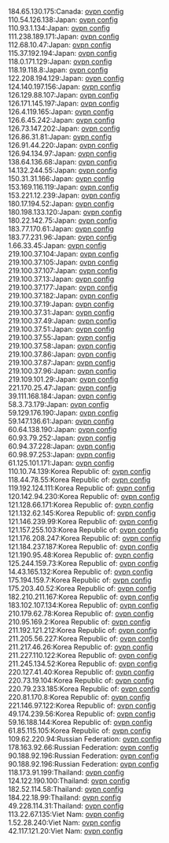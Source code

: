184.65.130.175:Canada: [ovpn config](vpn/184_65_130_175.ovpn)  
110.54.126.138:Japan: [ovpn config](vpn/110_54_126_138.ovpn)  
110.93.1.134:Japan: [ovpn config](vpn/110_93_1_134.ovpn)  
111.238.189.171:Japan: [ovpn config](vpn/111_238_189_171.ovpn)  
112.68.10.47:Japan: [ovpn config](vpn/112_68_10_47.ovpn)  
115.37.192.194:Japan: [ovpn config](vpn/115_37_192_194.ovpn)  
118.0.171.129:Japan: [ovpn config](vpn/118_0_171_129.ovpn)  
118.19.118.8:Japan: [ovpn config](vpn/118_19_118_8.ovpn)  
122.208.194.129:Japan: [ovpn config](vpn/122_208_194_129.ovpn)  
124.140.197.156:Japan: [ovpn config](vpn/124_140_197_156.ovpn)  
126.129.88.107:Japan: [ovpn config](vpn/126_129_88_107.ovpn)  
126.171.145.197:Japan: [ovpn config](vpn/126_171_145_197.ovpn)  
126.4.119.165:Japan: [ovpn config](vpn/126_4_119_165.ovpn)  
126.6.45.242:Japan: [ovpn config](vpn/126_6_45_242.ovpn)  
126.73.147.202:Japan: [ovpn config](vpn/126_73_147_202.ovpn)  
126.86.31.81:Japan: [ovpn config](vpn/126_86_31_81.ovpn)  
126.91.44.220:Japan: [ovpn config](vpn/126_91_44_220.ovpn)  
126.94.134.97:Japan: [ovpn config](vpn/126_94_134_97.ovpn)  
138.64.136.68:Japan: [ovpn config](vpn/138_64_136_68.ovpn)  
14.132.244.55:Japan: [ovpn config](vpn/14_132_244_55.ovpn)  
150.31.31.166:Japan: [ovpn config](vpn/150_31_31_166.ovpn)  
153.169.116.119:Japan: [ovpn config](vpn/153_169_116_119.ovpn)  
153.221.12.239:Japan: [ovpn config](vpn/153_221_12_239.ovpn)  
180.17.194.52:Japan: [ovpn config](vpn/180_17_194_52.ovpn)  
180.198.133.120:Japan: [ovpn config](vpn/180_198_133_120.ovpn)  
180.22.142.75:Japan: [ovpn config](vpn/180_22_142_75.ovpn)  
183.77.170.61:Japan: [ovpn config](vpn/183_77_170_61.ovpn)  
183.77.231.96:Japan: [ovpn config](vpn/183_77_231_96.ovpn)  
1.66.33.45:Japan: [ovpn config](vpn/1_66_33_45.ovpn)  
219.100.37.104:Japan: [ovpn config](vpn/219_100_37_104.ovpn)  
219.100.37.105:Japan: [ovpn config](vpn/219_100_37_105.ovpn)  
219.100.37.107:Japan: [ovpn config](vpn/219_100_37_107.ovpn)  
219.100.37.13:Japan: [ovpn config](vpn/219_100_37_13.ovpn)  
219.100.37.177:Japan: [ovpn config](vpn/219_100_37_177.ovpn)  
219.100.37.182:Japan: [ovpn config](vpn/219_100_37_182.ovpn)  
219.100.37.19:Japan: [ovpn config](vpn/219_100_37_19.ovpn)  
219.100.37.31:Japan: [ovpn config](vpn/219_100_37_31.ovpn)  
219.100.37.49:Japan: [ovpn config](vpn/219_100_37_49.ovpn)  
219.100.37.51:Japan: [ovpn config](vpn/219_100_37_51.ovpn)  
219.100.37.55:Japan: [ovpn config](vpn/219_100_37_55.ovpn)  
219.100.37.58:Japan: [ovpn config](vpn/219_100_37_58.ovpn)  
219.100.37.86:Japan: [ovpn config](vpn/219_100_37_86.ovpn)  
219.100.37.87:Japan: [ovpn config](vpn/219_100_37_87.ovpn)  
219.100.37.96:Japan: [ovpn config](vpn/219_100_37_96.ovpn)  
219.109.101.29:Japan: [ovpn config](vpn/219_109_101_29.ovpn)  
221.170.25.47:Japan: [ovpn config](vpn/221_170_25_47.ovpn)  
39.111.168.184:Japan: [ovpn config](vpn/39_111_168_184.ovpn)  
58.3.73.179:Japan: [ovpn config](vpn/58_3_73_179.ovpn)  
59.129.176.190:Japan: [ovpn config](vpn/59_129_176_190.ovpn)  
59.147.136.61:Japan: [ovpn config](vpn/59_147_136_61.ovpn)  
60.64.138.190:Japan: [ovpn config](vpn/60_64_138_190.ovpn)  
60.93.79.252:Japan: [ovpn config](vpn/60_93_79_252.ovpn)  
60.94.37.228:Japan: [ovpn config](vpn/60_94_37_228.ovpn)  
60.98.97.253:Japan: [ovpn config](vpn/60_98_97_253.ovpn)  
61.125.101.171:Japan: [ovpn config](vpn/61_125_101_171.ovpn)  
110.10.74.139:Korea Republic of: [ovpn config](vpn/110_10_74_139.ovpn)  
118.44.78.55:Korea Republic of: [ovpn config](vpn/118_44_78_55.ovpn)  
119.192.124.111:Korea Republic of: [ovpn config](vpn/119_192_124_111.ovpn)  
120.142.94.230:Korea Republic of: [ovpn config](vpn/120_142_94_230.ovpn)  
121.128.66.171:Korea Republic of: [ovpn config](vpn/121_128_66_171.ovpn)  
121.132.62.145:Korea Republic of: [ovpn config](vpn/121_132_62_145.ovpn)  
121.146.239.99:Korea Republic of: [ovpn config](vpn/121_146_239_99.ovpn)  
121.157.255.103:Korea Republic of: [ovpn config](vpn/121_157_255_103.ovpn)  
121.176.208.247:Korea Republic of: [ovpn config](vpn/121_176_208_247.ovpn)  
121.184.237.187:Korea Republic of: [ovpn config](vpn/121_184_237_187.ovpn)  
121.190.95.48:Korea Republic of: [ovpn config](vpn/121_190_95_48.ovpn)  
125.244.159.73:Korea Republic of: [ovpn config](vpn/125_244_159_73.ovpn)  
14.43.165.132:Korea Republic of: [ovpn config](vpn/14_43_165_132.ovpn)  
175.194.159.7:Korea Republic of: [ovpn config](vpn/175_194_159_7.ovpn)  
175.203.40.52:Korea Republic of: [ovpn config](vpn/175_203_40_52.ovpn)  
182.210.211.167:Korea Republic of: [ovpn config](vpn/182_210_211_167.ovpn)  
183.102.107.134:Korea Republic of: [ovpn config](vpn/183_102_107_134.ovpn)  
210.179.62.78:Korea Republic of: [ovpn config](vpn/210_179_62_78.ovpn)  
210.95.169.2:Korea Republic of: [ovpn config](vpn/210_95_169_2.ovpn)  
211.192.121.212:Korea Republic of: [ovpn config](vpn/211_192_121_212.ovpn)  
211.205.56.227:Korea Republic of: [ovpn config](vpn/211_205_56_227.ovpn)  
211.217.46.26:Korea Republic of: [ovpn config](vpn/211_217_46_26.ovpn)  
211.227.110.122:Korea Republic of: [ovpn config](vpn/211_227_110_122.ovpn)  
211.245.134.52:Korea Republic of: [ovpn config](vpn/211_245_134_52.ovpn)  
220.127.41.40:Korea Republic of: [ovpn config](vpn/220_127_41_40.ovpn)  
220.73.19.104:Korea Republic of: [ovpn config](vpn/220_73_19_104.ovpn)  
220.79.233.185:Korea Republic of: [ovpn config](vpn/220_79_233_185.ovpn)  
220.81.170.8:Korea Republic of: [ovpn config](vpn/220_81_170_8.ovpn)  
221.146.97.122:Korea Republic of: [ovpn config](vpn/221_146_97_122.ovpn)  
49.174.239.56:Korea Republic of: [ovpn config](vpn/49_174_239_56.ovpn)  
59.16.188.144:Korea Republic of: [ovpn config](vpn/59_16_188_144.ovpn)  
61.85.115.105:Korea Republic of: [ovpn config](vpn/61_85_115_105.ovpn)  
109.62.220.94:Russian Federation: [ovpn config](vpn/109_62_220_94.ovpn)  
178.163.92.66:Russian Federation: [ovpn config](vpn/178_163_92_66.ovpn)  
90.188.92.196:Russian Federation: [ovpn config](vpn/90_188_92_196.ovpn)  
90.188.92.196:Russian Federation: [ovpn config](vpn/90_188_92_196.ovpn)  
118.173.91.199:Thailand: [ovpn config](vpn/118_173_91_199.ovpn)  
124.122.190.100:Thailand: [ovpn config](vpn/124_122_190_100.ovpn)  
182.52.114.58:Thailand: [ovpn config](vpn/182_52_114_58.ovpn)  
184.22.18.99:Thailand: [ovpn config](vpn/184_22_18_99.ovpn)  
49.228.114.31:Thailand: [ovpn config](vpn/49_228_114_31.ovpn)  
113.22.67.135:Viet Nam: [ovpn config](vpn/113_22_67_135.ovpn)  
1.52.28.240:Viet Nam: [ovpn config](vpn/1_52_28_240.ovpn)  
42.117.121.20:Viet Nam: [ovpn config](vpn/42_117_121_20.ovpn)  

